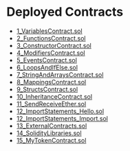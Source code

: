 # Deployed Contracts

- [1_VariablesContract.sol](https://goerli.etherscan.io/)
- [2_FunctionsContract.sol](https://goerli.etherscan.io/)
- [3_ConstructorContract.sol](https://goerli.etherscan.io/)
- [4_ModifiersContract.sol](https://goerli.etherscan.io/)
- [5_EventsContract.sol](https://goerli.etherscan.io/)
- [6_LoopsAndIfElse.sol](https://goerli.etherscan.io/)
- [7_StringAndArraysContract.sol](https://goerli.etherscan.io/)
- [8_MappingsContract.sol](https://goerli.etherscan.io/)
- [9_StructsContract.sol](https://goerli.etherscan.io/)
- [10_InheritanceContract.sol](https://goerli.etherscan.io/)
- [11_SendReceiveEther.sol](https://goerli.etherscan.io/)
- [12_ImportStatements_Hello.sol](https://goerli.etherscan.io/)
- [12_ImportStatements_Import.sol](https://goerli.etherscan.io/)
- [13_ExternalContracts.sol](https://goerli.etherscan.io/)
- [14_SolidityLibraries.sol](https://goerli.etherscan.io/)
- [15_MyTokenContract.sol](https://goerli.etherscan.io/)

<!--- Just append the specific contract address beside each link. Example: https://goerli.etherscan.io/0xb8080b8b6baffadb5dc50f9d31dc126f2b99c7aa
--->
